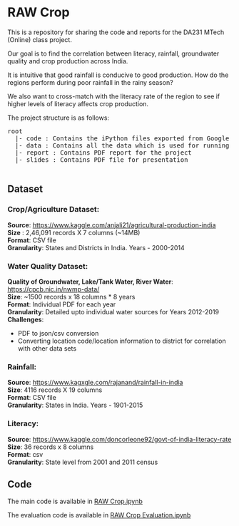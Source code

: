 # RAW Crop
This is a repository for sharing the code and reports for the DA231 MTech (Online) class project.

Our goal is to find the correlation between literacy, rainfall, groundwater quality and crop production across India.

It is intuitive that good rainfall is conducive to good production. How do the regions perform during poor rainfall in the rainy season?

We also want to cross-match with the literacy rate of the region to see if higher levels of literacy affects crop production.

The project structure is as follows:
<pre>
root
  |- code : Contains the iPython files exported from Google Colab
  |- data : Contains all the data which is used for running the code
  |- report : Contains PDF report for the project
  |- slides : Contains PDF file for presentation

</pre>

## Dataset

### Crop/Agriculture Dataset:
**Source**: https://www.kaggle.com/anjali21/agricultural-production-india
<br>**Size** : 2,46,091 records X 7 columns (~14MB) 
<br>**Format**: CSV file
<br>**Granularity**: States and Districts in India. Years - 2000-2014

### Water Quality Dataset:
**Quality of Groundwater, Lake/Tank Water, River Water**: https://cpcb.nic.in/nwmp-data/
<br>**Size**: ~1500 records x 18 columns * 8 years
<br>**Format**: Individual PDF for each year
<br>**Granularity**: Detailed upto individual water sources for Years 2012-2019
<br>**Challenges**: 
- PDF to json/csv conversion
- Converting location code/location information to district for correlation with other data sets

### Rainfall:
**Source**: https://www.kagxgle.com/rajanand/rainfall-in-india 
<br>**Size**: 4116 records X 19 columns
<br>**Format**: CSV file
<br>**Granularity**: States in India. Years - 1901-2015

### Literacy:
**Source**: https://www.kaggle.com/doncorleone92/govt-of-india-literacy-rate 
<br>**Size**: 36 records x 8 columns
<br>**Format**: csv
<br>**Granularity**: State level from 2001 and 2011 census

## Code

The main code is available in [RAW Crop.ipynb](https://github.com/ganesh737/iisc-da231-raw_crop/blob/master/code/RAW_Crop.ipynb)

The evaluation code is available in [RAW Crop Evaluation.ipynb](https://github.com/ganesh737/iisc-da231-raw_crop/blob/master/code/RAW_Crop_Evaluations.ipynb)

